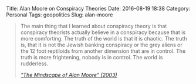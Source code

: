 Title: Alan Moore on Conspiracy Theories
Date: 2016-08-19 18:38
Category: Personal
Tags: geopolitics
Slug: alan-moore

> The main thing that I learned about conspiracy theory is that conspiracy 
theorists actually believe in a conspiracy because that is more comforting. The 
truth of the world is that it is chaotic. The truth is, that it is not the 
Jewish banking conspiracy or the grey aliens or the 12 foot reptiloids from 
another dimension that are in control. The truth is more frightening, nobody is 
in control. The world is rudderless.
> 
> [*"The Mindscape of Alan Moore" (2003)*][1]

[1]: https://en.wikiquote.org/wiki/Alan_Moore